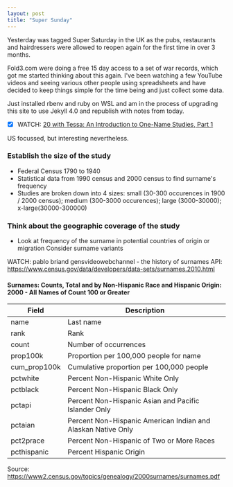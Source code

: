 ```yaml
---
layout: post
title: "Super Sunday"
---
```


Yesterday was tagged Super Saturday in the UK as the pubs, restaurants and hairdressers were allowed to reopen again for the first time in over 3 months.

Fold3.com were doing a free 15 day access to a set of war records, which got me started thinking about this again. I've been watching a few YouTube videos and seeing various other people using spreadsheets and have decided to keep things simple for the time being and just collect some data.

Just installed rbenv and ruby on WSL and am in the process of upgrading this site to use Jekyll 4.0 and republish with notes from today.

- [X] WATCH: [20 with Tessa: An Introduction to One-Name Studies, Part 1](https://www.youtube.com/watch?v=CVqAjPTDJT4)

US focussed, but interesting nevertheless.

### Establish the size of the study
- Federal Census 1790 to 1940
- Statistical data from 1990 census and 2000 census to find surname's frequency
- Studies are broken down into 4 sizes: small (30-300 occurences in 1900 / 2000 census); medium (300-3000 occurences); large (3000-30000); x-large(30000-300000)
### Think about the geographic coverage of the study
- Look at frequency of the surname in potential countries of origin or migration
Consider surname variants


WATCH: pablo briand gensvideowebchannel - the history of surnames
API: https://www.census.gov/data/developers/data-sets/surnames.2010.html

#### Surnames: Counts, Total and by Non-Hispanic Race and Hispanic Origin: 2000 - All Names of Count 100 or Greater
Field | Description
--|--
name | Last name
rank | Rank
count | Number of occurrences
prop100k | Proportion per 100,000 people for name
cum_prop100k | Cumulative proportion per 100,000 people
pctwhite | Percent Non-Hispanic White Only
pctblack | Percent Non-Hispanic Black Only
pctapi | Percent Non-Hispanic Asian and Pacific Islander Only
pctaian | Percent Non-Hispanic American Indian and Alaskan Native Only
pct2prace | Percent Non-Hispanic of Two or More Races
pcthispanic | Percent Hispanic Origin 
Source: https://www2.census.gov/topics/genealogy/2000surnames/surnames.pdf

